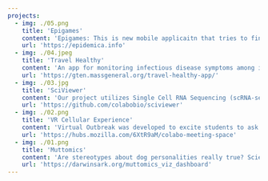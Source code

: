 ```yaml
---
projects:
  - img: ./05.png
    title: 'Epigames'
    content: 'Epigames: This is new mobile applicaitn that tries to find an answer to this question: what if playing a game on your phone could help scientists understand how diseases spread—and even prevent the next pandemic? Developed with the Epidemica platform for experimental epidemiology, this project offers the closest proxy for observing pathogen transmission in human populations'
    url: 'https://epidemica.info'
  - img: ./04.jpeg
    title: 'Travel Healthy'
    content: 'An app for monitoring infectious disease symptoms among international travelers (and more). The goal of this study is simply to map symptoms of U.S. travelers as they visit other countries, and collect samples (nasal swab, stool, blood) when they return. The really ambitious goal is to integrate the data from the app with other sources (e.g.: molecular testing) to create an outbreak forecasting system based on travel patterns.'
    url: 'https://gten.massgeneral.org/travel-healthy-app/'
  - img: ./03.jpg
    title: 'SciViewer'
    content: 'Our project utilizes Single Cell RNA Sequencing (scRNA-seq), a cost-effective and high-throughput method, to analyze gene expression across individual cells. This technology enables us to investigate diverse biological questions such as cell type identification, cellular heterogeneity, and gene expression variability. With scRNA-seq datasets growing in size and new experimental techniques emerging rapidly, our research aims to leverage these advancements for deeper insights into complex biological systems.'
    url: 'https://github.com/colabobio/sciviewer'
  - img: ./02.png
    title: 'VR Cellular Experience'
    content: 'Virtual Outbreak was developed to excite students to ask questions and interact in ways you can only experience in a virtual 3D space/environment. Make that space tie directly to what is being taught and let the space itself be an extension of the classroom subject matter and curriculum. By placing students and other participants into, in this first example, a cell with surrounding cellular structures Colubri can encourage people to engage with the environment around them in a way that reinforces the subject matter being taught.'
    url: 'https://hubs.mozilla.com/6XtR9aM/colabo-meeting-space'
  - img: ./01.png
    title: 'Muttomics'
    content: 'Are stereotypes about dog personalities really true? Scientists from the Darwin’s Dogs project at Harvard, Broad Institute have found, looking at the dogs’ behavior survey data, that variation within each breed is very broad and so those behavioral stereotypes are far less pronounced than people typically think. Muttomics was developed as a visualization tool to describe the statistical linkage between dog breeds and their behaviors and physical traits in a more visual way. Users can explore the probability of matching a dog breed with particular behavior features or physical traits they may be interested in.'
    url: 'https://darwinsark.org/muttomics_viz_dashboard'
---
```

